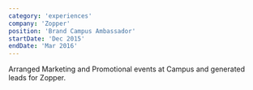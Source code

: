 ```yaml
---
category: 'experiences'
company: 'Zopper'
position: 'Brand Campus Ambassador'
startDate: 'Dec 2015'
endDate: 'Mar 2016'
---
```


Arranged Marketing and Promotional events at Campus and generated leads for Zopper.
